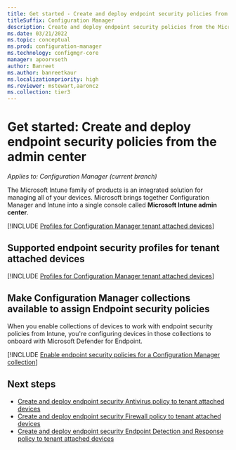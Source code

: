 ```yaml
---
title: Get started - Create and deploy endpoint security policies from the admin center (preview)
titleSuffix: Configuration Manager
description: Create and deploy endpoint security policies from the Microsoft Intune admin center and for Configuration Manager collections.
ms.date: 03/21/2022
ms.topic: conceptual
ms.prod: configuration-manager
ms.technology: configmgr-core
manager: apoorvseth
author: Banreet
ms.author: banreetkaur
ms.localizationpriority: high
ms.reviewer: mstewart,aaroncz 
ms.collection: tier3
---
```


# <a name="bkmk_atp"></a> Get started: Create and deploy endpoint security policies from the admin center
<!--5691658-->
*Applies to: Configuration Manager (current branch)*

The Microsoft Intune family of products is an integrated solution for managing all of your devices. Microsoft brings together Configuration Manager and Intune into a single console called **Microsoft Intune admin center**.

<!--Adding Include for Prerequisites-->

[!INCLUDE [Profiles for Configuration Manager tenant attached devices](./includes/configmgr-endpoint-security-prerequisties.md)]

## <a name="bkmk_supportedprofiles"></a>Supported endpoint security profiles for tenant attached devices

[!INCLUDE [Profiles for Configuration Manager tenant attached devices](./includes/configmgr-endpoint-security-profiles.md)]

## <a name="bkmk_collections"></a> Make Configuration Manager collections available to assign Endpoint security policies

When you enable collections of devices to work with endpoint security policies from Intune, you're configuring devices in those collections to onboard with Microsoft Defender for Endpoint.

[!INCLUDE [Enable endpoint security policies for a Configuration Manager collection](../../../intune/protect/includes/make-configmgr-collection-available-edr.md)]

## Next steps

- [Create and deploy endpoint security Antivirus policy to tenant attached devices](deploy-antivirus-policy.md)
- [Create and deploy endpoint security Firewall policy to tenant attached devices](deploy-firewall-policy.md)
- [Create and deploy endpoint security Endpoint Detection and Response policy to tenant attached devices](atp-onboard.md)